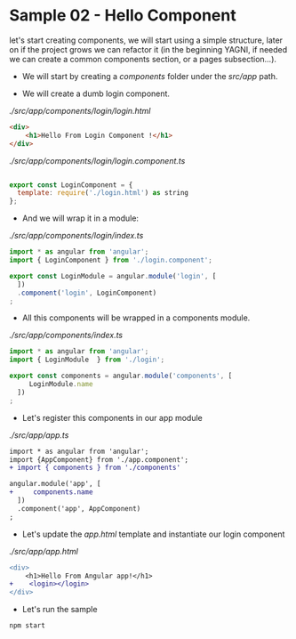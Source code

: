 # Sample 02 - Hello Component

let's start creating components, we will start using a simple structure, later on if the project grows we can refactor it (in the beginning YAGNI, if 
needed we can create a common components section, or a pages subsection...).

- We will start by creating a _components_ folder under the _src/app_ path.

- We will create a dumb login component.

_./src/app/components/login/login.html_
```html
<div>
    <h1>Hello From Login Component !</h1>
</div>
```

_./src/app/components/login/login.component.ts_
```javascript

export const LoginComponent = {
  template: require('./login.html') as string
};
```


- And we will wrap it in a module:


_./src/app/components/login/index.ts_
```javascript
import * as angular from 'angular';
import { LoginComponent } from './login.component';

export const LoginModule = angular.module('login', [
  ])
  .component('login', LoginComponent)
;
```



- All this components will be wrapped in a components module.

_./src/app/components/index.ts_
```javascript
import * as angular from 'angular';
import { LoginModule  } from './login';

export const components = angular.module('components', [
     LoginModule.name
  ])  
;
```

- Let's register this components in our app module

_./src/app/app.ts_
```diff
import * as angular from 'angular';
import {AppComponent} from './app.component';
+ import { components } from './components'

angular.module('app', [
+     components.name
  ])
  .component('app', AppComponent)
;
```

- Let's update the _app.html_ template and instantiate our login component

_./src/app/app.html_
```diff
<div>
    <h1>Hello From Angular app!</h1>
+    <login></login>
</div>
```

- Let's run the sample

```cmd
npm start
```